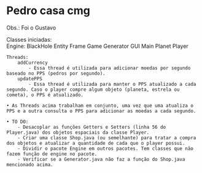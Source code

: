 <h1>Pedro casa cmg</h1>

Obs.: Foi o Gustavo


Classes iniciadas: <br>
    Engine:
        BlackHole
        Entity
        Frame
        Game
        Generator
        GUI
        Main
        Planet
        Player
    
    Threads:
        addCurrency
            - Essa thread é utilizada para adicionar moedas por segundo baseado no PPS (pedros por segundo).
        updatePPS
            - Essa thread é utilizada para manter o PPS atualizado a cada segundo. Caso o player compre algum objeto (planeta, estrela ou cometa), o PPS é atualizado.

    • As Threads acima trabalham em conjunto, uma vez que uma atualiza o PPS e a outra consulta o PPS para adicionar as moedas a cada segundo.

    • TO DO:
        - Desacoplar as funções Getters e Setters (linha 56 do Player.java) dos objetos espaciais da classe Player. 
        - Criar uma classe Shop.java (ou semelhante) para tratar a compra dos objetos e atualizar a quantidade de cada que o player possui.
        - Dividir o pacote Engine em outros pacotes. Tem classes que não fazem função de engine no pacote.
        - Verificar se a Generator.java não faz a função do Shop.java mencionado acima.